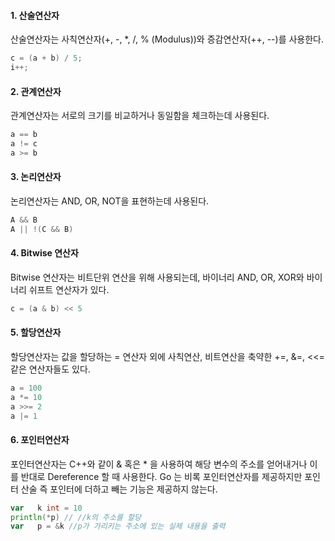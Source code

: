 #### 1. 산술연산자

산술연산자는 사칙연산자(+, -, *, /, % (Modulus))와 증감연산자(++, --)를 사용한다.



```go
c = (a + b) / 5;
i++;
```

#### 2. 관계연산자

관계연산자는 서로의 크기를 비교하거나 동일함을 체크하는데 사용된다.

```go
a == b 
a != c
a >= b
```

#### 3. 논리연산자

논리연산자는 AND, OR, NOT을 표현하는데 사용된다.

```go
A && B
A || !(C && B)
```

#### 4. Bitwise 연산자

Bitwise 연산자는 비트단위 연산을 위해 사용되는데, 바이너리 AND, OR, XOR와 바이너리 쉬프트 연산자가 있다.

```go
c = (a & b) << 5
```

#### 5. 할당연산자

할당연산자는 값을 할당하는 = 연산자 외에 사칙연산, 비트연산을 축약한 +=, &=, <<= 같은 연산자들도 있다.

```go
a = 100
a *= 10
a >>= 2
a |= 1
```

#### 6. 포인터연산자

포인터연산자는 C++와 같이 & 혹은 * 을 사용하여 해당 변수의 주소를 얻어내거나 이를 반대로 Dereference 할 때 사용한다. Go 는 비록 포인터연산자를 제공하지만 포인터 산술 즉 포인터에 더하고 빼는 기능은 제공하지 않는다.

```go
var   k int = 10
println(*p) // //k의 주소를 할당
var   p = &k //p가 가리키는 주소에 있는 실제 내용을 출력
```